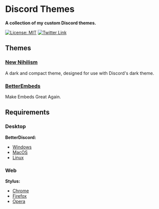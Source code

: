 # Discord Themes

**A collection of my custom Discord themes.**

[![License: MIT](https://img.shields.io/badge/License-MIT-blue.svg)](./LICENSE)
[![Twitter Link](https://img.shields.io/badge/Twitter-@chronobserver-696969.svg?logo=twitter)](https://twitter.com/chronobserver)

## Themes

### [New Nihilism](NewNihilism)

A dark and compact theme, designed for use with Discord's dark theme.

<!--- WIP
### [Devilman](Devilman)

A theme based on the Devilman mythos.
--->

### [BetterEmbeds](BetterEmbeds)

Make Embeds Great Again.

## Requirements

### Desktop

**BetterDiscord:**

- [Windows](https://github.com/BetterDiscord/Installer/releases/latest/download/BetterDiscord-Windows.exe)
- [MacOS](https://github.com/BetterDiscord/Installer/releases/latest/download/BetterDiscord-Mac.zip)
- [Linux](https://github.com/BetterDiscord/Installer/releases/latest/download/BetterDiscord-Linux.AppImage)

### Web

**Stylus:**

- [Chrome](https://chrome.google.com/webstore/detail/stylus/clngdbkpkpeebahjckkjfobafhncgmne)
- [Firefox](https://addons.mozilla.org/firefox/addon/styl-us)
- [Opera](https://addons.opera.com/extensions/details/stylus)
